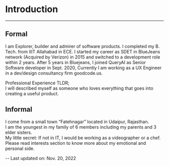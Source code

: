 # Introduction

---

## Formal

I am Explorer, builder and admirer of software products. I completed my B. Tech. from IIIT Allahabad in ECE. I started my career as SDET in BlueJeans network (Acquired by Verizon) in 2015 and switched to a development role within 2 years. After 5 years in Bluejeans, I joined QueryAI as Senior Software developer in Sept. 2020, Currently I am working as a UX Engineer in a dev/design consultancy firm goodcode.us.
  
Professional Experience TLDR;  
I will described myself as someone who loves everything that goes into creating a useful product.
  
## Informal

I come from a small town “Fatehnagar” located in Udaipur, Rajasthan.  
I am the youngest in my family of 6 members including my parents and 3 elder sisters.  
My little secret: If not in IT, I would be working as a videographer or a chef.  
Please read interests section to know more about my emotional and personal side.  
  
  
-- Last updated on: Nov. 20, 2022
